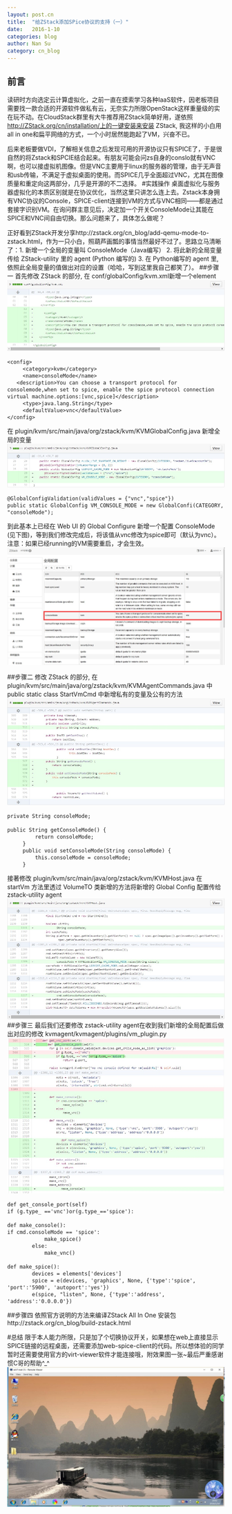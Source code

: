 ```yaml
---
layout: post.cn
title:  "给ZStack添加SPice协议的支持（一）"
date:   2016-1-10
categories: blog
author: Nan Su 
category: cn_blog
---
```

## 前言
读研时方向选定云计算虚拟化，之前一直在摸索学习各种IaaS软件，因老板项目需要找一款合适的开源软件做私有云，无奈实力所限OpenStack这样重量级的实在玩不动。在CloudStack群里有大牛推荐用ZStack简单好用，遂依照 http://ZStack.org/cn/installation/上的一键安装来安装 ZStack, 我这样的小白用all in one和扁平网络的方式，一个小时居然能跑起了VM，兴奋不已。

后来老板要做VDI，了解相关信息之后发现可用的开源协议只有SPICE了，于是很自然的将Zstack和SPCIE结合起来。有朋友可能会问zs自身的conslo就有VNC啊，也可以接虚拟机图像。但是VNC主要用于linux的服务器的管理，由于无声音和usb传输，不满足于虚拟桌面的使用。而SPICE几乎全面超过VNC，尤其在图像质量和重定向这两部分，几乎是开源的不二选择。
#实践操作
桌面虚拟化与服务器虚拟化的本质区别就是在协议优化，当然这里只讲怎么连上去。Zstack本身拥有VNC协议的Console，SPICE-client连接到VM的方式与VNC相同——都是通过套接字识别VM。在询问群主意见后，决定加一个开关ConsoleMode让其能在SPICE和VNC间自由切换。那么问题来了，具体怎么做呢？

正好看到ZStack开发分享http://zstack.org/cn_blog/add-qemu-mode-to-zstack.html，作为一只小白，照葫芦画瓢的事情当然最好不过了。思路立马清晰了：1. 新增一个全局的变量叫 ConsoleMode（Java编写） 2. 将此新的全局变量传给 ZStack-utility 里的 agent (Python 编写的) 3. 在 Python编写的 agent 里, 依照此全局变量的值做出对应的设置（哈哈，写到这里我自己都笑了）。
##步骤一
首先修改 ZStack 的部分, 在 conf/globalConfig/kvm.xml新增一个element
<img src="/images/blogs/spice/1.jpg" class="center-img img-responsive">

    <config>
         <category>kvm</category>
         <name>consoleMode</name>
       <description>You can choose a transport protocol for consolemode,when set to spice, enable the spice protocol connection virtual machine.options:[vnc,spice]</description>
         <type>java.lang.String</type>
         <defaultValue>vnc</defaultValue>
    </config>

在 plugin/kvm/src/main/java/org/zstack/kvm/KVMGlobalConfig.java 新增全局的变量
<img src="/images/blogs/spice/2.jpg" class="center-img img-responsive">
  
    @GlobalConfigValidation(validValues = {"vnc","spice"})
    public static GlobalConfig VM_CONSOLE_MODE = new GlobalConfi(CATEGORY, "consoleMode");

 到此基本上已经在 Web UI 的 Global Configure 新增一个配置 ConsoleMode (见下图)，等到我们修改完成后，将该值从vnc修改为spice即可（默认为vnc）。注意：如果已经running的VM需要重启，才会生效。
<img src="/images/blogs/spice/3.jpg" class="center-img img-responsive">

##步骤二
修改 ZStack 的部分, 在plugin/kvm/src/main/java/org/zstack/kvm/KVMAgentCommands.java 中 public static class StartVmCmd 中新增私有的变量及公有的方法
<img src="/images/blogs/spice/4.jpg" class="center-img img-responsive">

    private String consoleMode;

    public String getConsoleMode() {
             return consoleMode;
         }
         public void setConsoleMode(String consoleMode) {
             this.consoleMode = consoleMode;
         }
接著修改 plugin/kvm/src/main/java/org/zstack/kvm/KVMHost.java 在 startVm 方法里透过 VolumeTO 类新增的方法将新增的 Global Config 配置传给 zstack-utility agent
<img src="/images/blogs/spice/6.jpg" class="center-img img-responsive">
##步骤三
最后我们还要修改 zstack-utility agent在收到我们新增的全局配置后做出对应的修改 kvmagent/kvmagent/plugins/vm_plugin.py
<img src="/images/blogs/spice/5.jpg" class="center-img img-responsive">

    def get_console_port(self)
    if (g.type_ =='vnc')or(g.type_=='spice'):

    def make_console():
    if cmd.consoleMode == 'spice':
                make_spice()
            else:
                make_vnc()
                 
    def make_spice():
            devices = elements['devices']
            spice = e(devices, 'graphics', None, {'type':'spice', 'port':'5900', 'autoport':'yes'})
            e(spice, "listen", None, {'type':'address', 'address':'0.0.0.0'})
##步骤四
依照官方说明的方法来编译ZStack All In One 安装包http://zstack.org/cn_blog/build-zstack.html

#总结
限于本人能力所限，只是加了个切换协议开关，如果想在web上直接显示SPICE链接的远程桌面，还需要添加web-spice-client的代码。所以想体验的同学暂时还需要使用官方的virt-viewer软件才能连接哦，附效果图一张~最后严重感谢惯C哥的帮助^_^
<img src="/images/blogs/spice/7.jpg" class="center-img img-responsive">

